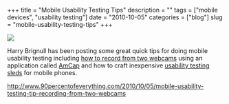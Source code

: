 +++
title = "Mobile Usability Testing Tips"
description = ""
tags = ["mobile devices", "usability testing"]
date = "2010-10-05"
categories = ["blog"]
slug = "mobile-usability-testing-tips"
+++



  <div class="notebook-screenshot"><a href="http://www.90percentofeverything.com/2010/10/05/mobile-usability-testing-tip-recording-from-two-webcams"><img src="//media.konigi.com/bluga/wt4cab57ab05be0_large.jpg"/></a></div><p>Harry Brignull has been posting some great quick tips for doing mobile usability testing including <a href="http://www.90percentofeverything.com/2010/10/05/mobile-usability-testing-tip-recording-from-two-webcams">how to record from two webcams</a> using an application called <a href="http://noeld.com/programs.asp?cat=video">AmCap</a> and how to craft inexpensive <a href="http://www.90percentofeverything.com/2010/05/07/quick-tip-make-your-own-iphone-usability-testing-sled-for-5/">usability testing sleds</a> for mobile phones.</p>

    
  <a href="http://www.90percentofeverything.com/2010/10/05/mobile-usability-testing-tip-recording-from-two-webcams">http://www.90percentofeverything.com/2010/10/05/mobile-usability-testing-tip-recording-from-two-webcams</a>
